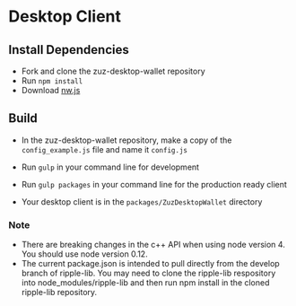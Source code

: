 # Desktop Client

## Install Dependencies

- Fork and clone the zuz-desktop-wallet repository
- Run `npm install`
- Download [nw.js](https://github.com/nwjs/npm-installer)

## Build

- In the zuz-desktop-wallet repository, make a copy of the `config_example.js` file and name it `config.js`
- Run `gulp` in your command line for development

- Run `gulp packages` in your command line for the production ready client
- Your desktop client is in the `packages/ZuzDesktopWallet` directory

### Note
- There are breaking changes in the c++ API when using node version 4. You should use node version 0.12.
- The current package.json is intended to pull directly from the develop branch of ripple-lib. You may need to clone the ripple-lib respository into node_modules/ripple-lib and then run npm install in the cloned ripple-lib repository.
